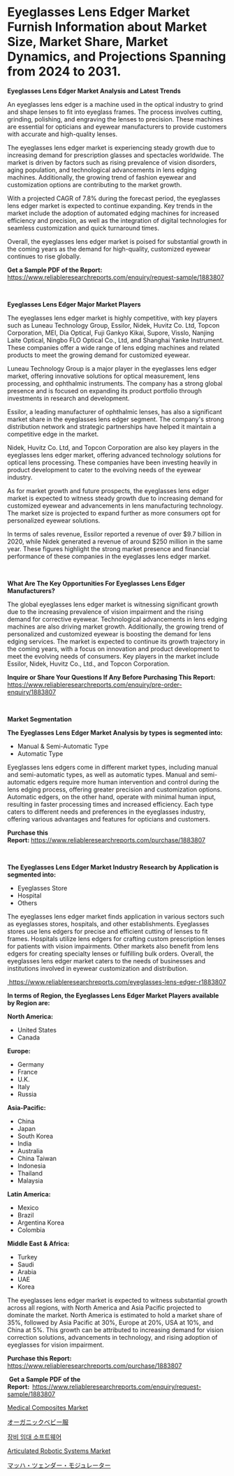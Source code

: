 <p><h1>Eyeglasses Lens Edger Market Furnish Information about Market Size, Market Share, Market Dynamics, and Projections Spanning from 2024 to 2031.</h1></p><p><strong>Eyeglasses Lens Edger Market Analysis and Latest Trends</strong></p>
<p><p>An eyeglasses lens edger is a machine used in the optical industry to grind and shape lenses to fit into eyeglass frames. The process involves cutting, grinding, polishing, and engraving the lenses to precision. These machines are essential for opticians and eyewear manufacturers to provide customers with accurate and high-quality lenses.</p><p>The eyeglasses lens edger market is experiencing steady growth due to increasing demand for prescription glasses and spectacles worldwide. The market is driven by factors such as rising prevalence of vision disorders, aging population, and technological advancements in lens edging machines. Additionally, the growing trend of fashion eyewear and customization options are contributing to the market growth.</p><p>With a projected CAGR of 7.8% during the forecast period, the eyeglasses lens edger market is expected to continue expanding. Key trends in the market include the adoption of automated edging machines for increased efficiency and precision, as well as the integration of digital technologies for seamless customization and quick turnaround times.</p><p>Overall, the eyeglasses lens edger market is poised for substantial growth in the coming years as the demand for high-quality, customized eyewear continues to rise globally.</p></p>
<p><strong>Get a Sample PDF of the Report:&nbsp;</strong> <a href="https://www.reliableresearchreports.com/enquiry/request-sample/1883807">https://www.reliableresearchreports.com/enquiry/request-sample/1883807</a></p>
<p>&nbsp;</p>
<p><strong>Eyeglasses Lens Edger Major Market Players</strong></p>
<p><p>The eyeglasses lens edger market is highly competitive, with key players such as Luneau Technology Group, Essilor, Nidek, Huvitz Co. Ltd, Topcon Corporation, MEI, Dia Optical, Fuji Gankyo Kikai, Supore, Visslo, Nanjing Laite Optical, Ningbo FLO Optical Co., Ltd, and Shanghai Yanke Instrument. These companies offer a wide range of lens edging machines and related products to meet the growing demand for customized eyewear.</p><p>Luneau Technology Group is a major player in the eyeglasses lens edger market, offering innovative solutions for optical measurement, lens processing, and ophthalmic instruments. The company has a strong global presence and is focused on expanding its product portfolio through investments in research and development.</p><p>Essilor, a leading manufacturer of ophthalmic lenses, has also a significant market share in the eyeglasses lens edger segment. The company's strong distribution network and strategic partnerships have helped it maintain a competitive edge in the market.</p><p>Nidek, Huvitz Co. Ltd, and Topcon Corporation are also key players in the eyeglasses lens edger market, offering advanced technology solutions for optical lens processing. These companies have been investing heavily in product development to cater to the evolving needs of the eyewear industry.</p><p>As for market growth and future prospects, the eyeglasses lens edger market is expected to witness steady growth due to increasing demand for customized eyewear and advancements in lens manufacturing technology. The market size is projected to expand further as more consumers opt for personalized eyewear solutions.</p><p>In terms of sales revenue, Essilor reported a revenue of over $9.7 billion in 2020, while Nidek generated a revenue of around $250 million in the same year. These figures highlight the strong market presence and financial performance of these companies in the eyeglasses lens edger market.</p></p>
<p>&nbsp;</p>
<p><strong>What Are The Key Opportunities For Eyeglasses Lens Edger Manufacturers?</strong></p>
<p><p>The global eyeglasses lens edger market is witnessing significant growth due to the increasing prevalence of vision impairment and the rising demand for corrective eyewear. Technological advancements in lens edging machines are also driving market growth. Additionally, the growing trend of personalized and customized eyewear is boosting the demand for lens edging services. The market is expected to continue its growth trajectory in the coming years, with a focus on innovation and product development to meet the evolving needs of consumers. Key players in the market include Essilor, Nidek, Huvitz Co., Ltd., and Topcon Corporation.</p></p>
<p><strong>Inquire or Share Your Questions If Any Before Purchasing This Report:</strong> <a href="https://www.reliableresearchreports.com/enquiry/pre-order-enquiry/1883807">https://www.reliableresearchreports.com/enquiry/pre-order-enquiry/1883807</a></p>
<p>&nbsp;</p>
<p><strong>Market Segmentation</strong></p>
<p><strong>The Eyeglasses Lens Edger Market Analysis by types is segmented into:</strong></p>
<p><ul><li>Manual & Semi-Automatic Type</li><li>Automatic Type</li></ul></p>
<p><p>Eyeglasses lens edgers come in different market types, including manual and semi-automatic types, as well as automatic types. Manual and semi-automatic edgers require more human intervention and control during the lens edging process, offering greater precision and customization options. Automatic edgers, on the other hand, operate with minimal human input, resulting in faster processing times and increased efficiency. Each type caters to different needs and preferences in the eyeglasses industry, offering various advantages and features for opticians and customers.</p></p>
<p><strong>Purchase this Report:&nbsp;</strong><a href="https://www.reliableresearchreports.com/purchase/1883807">https://www.reliableresearchreports.com/purchase/1883807</a></p>
<p>&nbsp;</p>
<p><strong>The Eyeglasses Lens Edger Market Industry Research by Application is segmented into:</strong></p>
<p><ul><li>Eyeglasses Store</li><li>Hospital</li><li>Others</li></ul></p>
<p><p>The eyeglasses lens edger market finds application in various sectors such as eyeglasses stores, hospitals, and other establishments. Eyeglasses stores use lens edgers for precise and efficient cutting of lenses to fit frames. Hospitals utilize lens edgers for crafting custom prescription lenses for patients with vision impairments. Other markets also benefit from lens edgers for creating specialty lenses or fulfilling bulk orders. Overall, the eyeglasses lens edger market caters to the needs of businesses and institutions involved in eyewear customization and distribution.</p></p>
<p><a href="https://www.reliableresearchreports.com/eyeglasses-lens-edger-r1883807">&nbsp;https://www.reliableresearchreports.com/eyeglasses-lens-edger-r1883807</a></p>
<p><strong>In terms of Region, the Eyeglasses Lens Edger Market Players available by Region are:</strong></p>
<p>
    <p> <strong> North America: </strong>
        <ul>
            <li>United States</li>
            <li>Canada</li>
        </ul>
        </p> 
    <p> <strong> Europe: </strong>
        <ul>
            <li>Germany</li>
            <li>France</li>
            <li>U.K.</li>
            <li>Italy</li>
            <li>Russia</li>
        </ul>
        </p> 
    <p> <strong> Asia-Pacific: </strong>
        <ul>
            <li>China</li>
            <li>Japan</li>
            <li>South Korea</li>
            <li>India</li>
            <li>Australia</li>
            <li>China Taiwan</li>
            <li>Indonesia</li>
            <li>Thailand</li>
            <li>Malaysia</li>
        </ul>
        </p> 
    <p> <strong> Latin America: </strong>
        <ul>
            <li>Mexico</li>
            <li>Brazil</li>
            <li>Argentina Korea</li>
            <li>Colombia</li>
        </ul>
        </p> 
    <p> <strong> Middle East & Africa: </strong>
        <ul>
            <li>Turkey</li>
            <li>Saudi</li>
            <li>Arabia</li>
            <li>UAE</li>
            <li>Korea</li>
        </ul>
    </p>
    </p>
<p><p>The eyeglasses lens edger market is expected to witness substantial growth across all regions, with North America and Asia Pacific projected to dominate the market. North America is estimated to hold a market share of 35%, followed by Asia Pacific at 30%, Europe at 20%, USA at 10%, and China at 5%. This growth can be attributed to increasing demand for vision correction solutions, advancements in technology, and rising adoption of eyeglasses for vision impairment.</p></p>
<p><strong>Purchase this Report: </strong><a href="https://www.reliableresearchreports.com/purchase/1883807">https://www.reliableresearchreports.com/purchase/1883807</a></p>
<p>&nbsp;<strong>Get a Sample PDF of the Report:&nbsp;&nbsp;</strong><a href="https://www.reliableresearchreports.com/enquiry/request-sample/1883807">https://www.reliableresearchreports.com/enquiry/request-sample/1883807</a></p>
<p><strong></strong></p>
<p><p><a href="https://issuu.com/reportprime-2/docs/medical-composites-market-size-2030.pptx">Medical Composites Market</a></p><p><a href="https://github.com/laurenreichert/Market-Research-Report-List-1/blob/main/223916144403.md">オーガニックベビー服</a></p><p><a href="https://github.com/TrevorKruvalis5678/Market-Research-Report-List-1/blob/main/694520040608.md">장비 임대 소프트웨어</a></p><p><a href="https://github.com/zjyglelu/Market-Research-Report-List-2/blob/main/articulated-robotic-systems-market.md">Articulated Robotic Systems Market</a></p><p><a href="https://github.com/vtbvgl20191192/Market-Research-Report-List-1/blob/main/950587044402.md">マッハ・ツェンダー・モジュレーター</a></p></p>